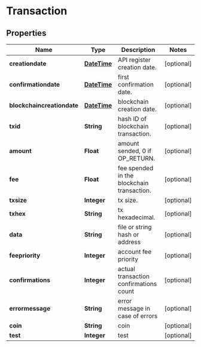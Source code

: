 
# Transaction

## Properties
Name | Type | Description | Notes
------------ | ------------- | ------------- | -------------
**creationdate** | [**DateTime**](DateTime.md) | API register creation date. |  [optional]
**confirmationdate** | [**DateTime**](DateTime.md) | first confirmation date. |  [optional]
**blockchaincreationdate** | [**DateTime**](DateTime.md) | blockchain creation date. |  [optional]
**txid** | **String** | hash ID of blockchain transaction. |  [optional]
**amount** | **Float** | amount sended, 0 if OP_RETURN. |  [optional]
**fee** | **Float** | fee spended in the blockchain transaction. |  [optional]
**txsize** | **Integer** | tx size. |  [optional]
**txhex** | **String** | tx hexadecimal. |  [optional]
**data** | **String** | file or string hash or address |  [optional]
**feepriority** | **Integer** | account fee priority |  [optional]
**confirmations** | **Integer** | actual transaction confirmations count |  [optional]
**errormessage** | **String** | error message in case of errors |  [optional]
**coin** | **String** | coin |  [optional]
**test** | **Integer** | test |  [optional]



